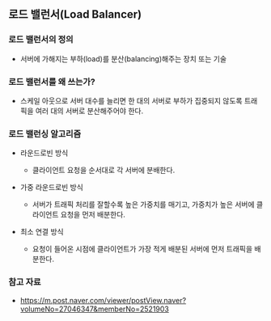 ## 로드 밸런서(Load Balancer)

### 로드 밸런서의 정의
- 서버에 가해지는 부하(load)를 분산(balancing)해주는 장치 또는 기술

### 로드 밸런서를 왜 쓰는가?
- 스케일 아웃으로 서버 대수를 늘리면 한 대의 서버로 부하가 집중되지 않도록 트래픽을 여러 대의 서버로 분산해주어야 한다.

### 로드 밸런싱 알고리즘
- 라운드로빈 방식
  + 클라이언트 요청을 순서대로 각 서버에 분배한다.

- 가중 라운드로빈 방식
  + 서버가 트래픽 처리를 잘할수록 높은 가중치를 매기고, 가중치가 높은 서버에 클라이언트 요청을 먼저 배분한다.

- 최소 연결 방식
  + 요청이 들어온 시점에 클라이언트가 가장 적게 배분된 서버에 먼저 트래픽을 배분한다.

### 참고 자료
- https://m.post.naver.com/viewer/postView.naver?volumeNo=27046347&memberNo=2521903
